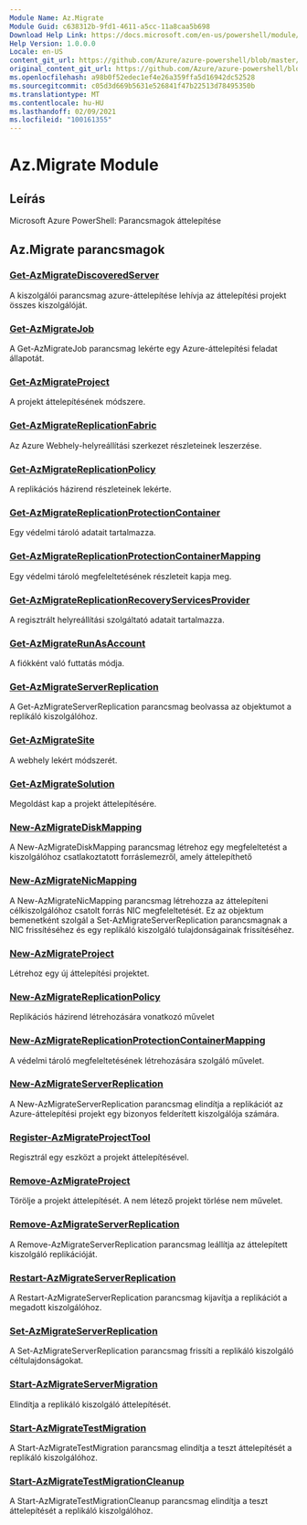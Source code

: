 ```yaml
---
Module Name: Az.Migrate
Module Guid: c638312b-9fd1-4611-a5cc-11a8caa5b698
Download Help Link: https://docs.microsoft.com/en-us/powershell/module/az.migrate
Help Version: 1.0.0.0
Locale: en-US
content_git_url: https://github.com/Azure/azure-powershell/blob/master/src/Migrate/help/Az.Migrate.md
original_content_git_url: https://github.com/Azure/azure-powershell/blob/master/src/Migrate/help/Az.Migrate.md
ms.openlocfilehash: a98b0f52edec1ef4e26a359ffa5d16942dc52528
ms.sourcegitcommit: c05d3d669b5631e526841f47b22513d78495350b
ms.translationtype: MT
ms.contentlocale: hu-HU
ms.lasthandoff: 02/09/2021
ms.locfileid: "100161355"
---
```

# Az.Migrate Module
## Leírás
Microsoft Azure PowerShell: Parancsmagok áttelepítése

## Az.Migrate parancsmagok
### [Get-AzMigrateDiscoveredServer](Get-AzMigrateDiscoveredServer.md)
A kiszolgálói parancsmag azure-áttelepítése lehívja az áttelepítési projekt összes kiszolgálóját.

### [Get-AzMigrateJob](Get-AzMigrateJob.md)
A Get-AzMigrateJob parancsmag lekérte egy Azure-áttelepítési feladat állapotát.

### [Get-AzMigrateProject](Get-AzMigrateProject.md)
A projekt áttelepítésének módszere.

### [Get-AzMigrateReplicationFabric](Get-AzMigrateReplicationFabric.md)
Az Azure Webhely-helyreállítási szerkezet részleteinek leszerzése.

### [Get-AzMigrateReplicationPolicy](Get-AzMigrateReplicationPolicy.md)
A replikációs házirend részleteinek lekérte.

### [Get-AzMigrateReplicationProtectionContainer](Get-AzMigrateReplicationProtectionContainer.md)
Egy védelmi tároló adatait tartalmazza.

### [Get-AzMigrateReplicationProtectionContainerMapping](Get-AzMigrateReplicationProtectionContainerMapping.md)
Egy védelmi tároló megfeleltetésének részleteit kapja meg.

### [Get-AzMigrateReplicationRecoveryServicesProvider](Get-AzMigrateReplicationRecoveryServicesProvider.md)
A regisztrált helyreállítási szolgáltató adatait tartalmazza.

### [Get-AzMigrateRunAsAccount](Get-AzMigrateRunAsAccount.md)
A fiókként való futtatás módja.

### [Get-AzMigrateServerReplication](Get-AzMigrateServerReplication.md)
A Get-AzMigrateServerReplication parancsmag beolvassa az objektumot a replikáló kiszolgálóhoz.

### [Get-AzMigrateSite](Get-AzMigrateSite.md)
A webhely lekért módszerét.

### [Get-AzMigrateSolution](Get-AzMigrateSolution.md)
Megoldást kap a projekt áttelepítésére.

### [New-AzMigrateDiskMapping](New-AzMigrateDiskMapping.md)
A New-AzMigrateDiskMapping parancsmag létrehoz egy megfeleltetést a kiszolgálóhoz csatlakoztatott forráslemezről, amely áttelepíthető

### [New-AzMigrateNicMapping](New-AzMigrateNicMapping.md)
A New-AzMigrateNicMapping parancsmag létrehozza az áttelepíteni célkiszolgálóhoz csatolt forrás NIC megfeleltetését.
Ez az objektum bemenetként szolgál a Set-AzMigrateServerReplication parancsmagnak a NIC frissítéséhez és egy replikáló kiszolgáló tulajdonságainak frissítéséhez.

### [New-AzMigrateProject](New-AzMigrateProject.md)
Létrehoz egy új áttelepítési projektet.

### [New-AzMigrateReplicationPolicy](New-AzMigrateReplicationPolicy.md)
Replikációs házirend létrehozására vonatkozó művelet

### [New-AzMigrateReplicationProtectionContainerMapping](New-AzMigrateReplicationProtectionContainerMapping.md)
A védelmi tároló megfeleltetésének létrehozására szolgáló művelet.

### [New-AzMigrateServerReplication](New-AzMigrateServerReplication.md)
A New-AzMigrateServerReplication parancsmag elindítja a replikációt az Azure-áttelepítési projekt egy bizonyos felderített kiszolgálója számára.

### [Register-AzMigrateProjectTool](Register-AzMigrateProjectTool.md)
Regisztrál egy eszközt a projekt áttelepítésével.

### [Remove-AzMigrateProject](Remove-AzMigrateProject.md)
Törölje a projekt áttelepítését.
A nem létező projekt törlése nem művelet.

### [Remove-AzMigrateServerReplication](Remove-AzMigrateServerReplication.md)
A Remove-AzMigrateServerReplication parancsmag leállítja az áttelepített kiszolgáló replikációját.

### [Restart-AzMigrateServerReplication](Restart-AzMigrateServerReplication.md)
A Restart-AzMigrateServerReplication parancsmag kijavítja a replikációt a megadott kiszolgálóhoz.

### [Set-AzMigrateServerReplication](Set-AzMigrateServerReplication.md)
A Set-AzMigrateServerReplication parancsmag frissíti a replikáló kiszolgáló céltulajdonságokat.

### [Start-AzMigrateServerMigration](Start-AzMigrateServerMigration.md)
Elindítja a replikáló kiszolgáló áttelepítését.

### [Start-AzMigrateTestMigration](Start-AzMigrateTestMigration.md)
A Start-AzMigrateTestMigration parancsmag elindítja a teszt áttelepítését a replikáló kiszolgálóhoz.

### [Start-AzMigrateTestMigrationCleanup](Start-AzMigrateTestMigrationCleanup.md)
A Start-AzMigrateTestMigrationCleanup parancsmag elindítja a teszt áttelepítését a replikáló kiszolgálóhoz.

